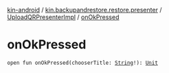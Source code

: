 [kin-android](../../index.md) / [kin.backupandrestore.restore.presenter](../index.md) / [UploadQRPresenterImpl](index.md) / [onOkPressed](./on-ok-pressed.md)

# onOkPressed

`open fun onOkPressed(chooserTitle: `[`String`](https://kotlinlang.org/api/latest/jvm/stdlib/kotlin/-string/index.html)`!): `[`Unit`](https://kotlinlang.org/api/latest/jvm/stdlib/kotlin/-unit/index.html)